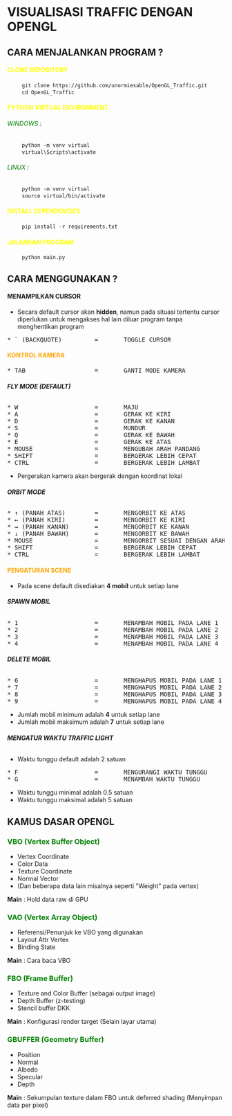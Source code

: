 # VISUALISASI TRAFFIC DENGAN OPENGL

## CARA MENJALANKAN PROGRAM ?

#### <span style="color: yellow;">CLONE REPOSITORY</span>
<pre>
    <code>git clone https://github.com/unormiesable/OpenGL_Traffic.git</code>
    <code>cd OpenGL_Traffic</code>
</pre>

#### <span style="color: yellow;">PYTHON VIRTUAL ENVIRONMENT</span>
###### <span style="color: green;">WINDOWS</span> :

<pre>
    <code>python -m venv virtual</code>
    <code>virtual\Scripts\activate</code>
</pre>

###### <span style="color: green;">LINUX</span> :
<pre>
    <code>python -m venv virtual</code>
    <code>source virtual/bin/activate</code>
</pre>

#### <span style="color: yellow;">INSTALL DEPENDENCIES</span>
<pre>
    <code>pip install -r requirements.txt</code>
</pre>

#### <span style="color: yellow;">JALANKAN PROGRAM</span>
<pre>
    <code>python main.py</code>
</pre>

## CARA MENGGUNAKAN ?

#### **MENAMPILKAN CURSOR**
* Secara default cursor akan **hidden**, namun pada situasi tertentu cursor diperlukan untuk mengakses hal lain diluar program tanpa menghentikan program
<pre>
* ` (BACKQUOTE)         =       TOGGLE CURSOR
</pre>

#### <span style="color: orange;">KONTROL KAMERA</span>

<pre>
* TAB                   =       GANTI MODE KAMERA
</pre>

###### **FLY MODE (DEFAULT)**
<pre>
* W                     =       MAJU
* A                     =       GERAK KE KIRI
* D                     =       GERAK KE KANAN
* S                     =       MUNDUR
* Q                     =       GERAK KE BAWAH
* E                     =       GERAK KE ATAS
* MOUSE                 =       MENGUBAH ARAH PANDANG
* SHIFT                 =       BERGERAK LEBIH CEPAT
* CTRL                  =       BERGERAK LEBIH LAMBAT
</pre>

* Pergerakan kamera akan bergerak dengan koordinat lokal

###### **ORBIT MODE**
<pre>
* ↑ (PANAH ATAS)        =       MENGORBIT KE ATAS
* ← (PANAH KIRI)        =       MENGORBIT KE KIRI
* → (PANAH KANAN)       =       MENGORBIT KE KANAN
* ↓ (PANAH BAWAH)       =       MENGORBIT KE BAWAH
* MOUSE                 =       MENGORBIT SESUAI DENGAN ARAH MOUSE
* SHIFT                 =       BERGERAK LEBIH CEPAT
* CTRL                  =       BERGERAK LEBIH LAMBAT
</pre>

#### <span style="color: orange;">PENGATURAN SCENE</span>
* Pada scene default disediakan **4 mobil** untuk setiap lane

###### **SPAWN MOBIL**
<pre>
* 1                     =       MENAMBAH MOBIL PADA LANE 1
* 2                     =       MENAMBAH MOBIL PADA LANE 2
* 3                     =       MENAMBAH MOBIL PADA LANE 3
* 4                     =       MENAMBAH MOBIL PADA LANE 4
</pre>

###### **DELETE MOBIL**
<pre>
* 6                     =       MENGHAPUS MOBIL PADA LANE 1
* 7                     =       MENGHAPUS MOBIL PADA LANE 2
* 8                     =       MENGHAPUS MOBIL PADA LANE 3
* 9                     =       MENGHAPUS MOBIL PADA LANE 4
</pre>
* Jumlah mobil minimum adalah **4** untuk setiap lane
* Jumlah mobil maksimum adalah **7** untuk setiap lane

###### **MENGATUR WAKTU TRAFFIC LIGHT**
* Waktu tunggu default adalah 2 satuan
<pre>
* F                     =       MENGURANGI WAKTU TUNGGU
* G                     =       MENAMBAH WAKTU TUNGGU
</pre>
* Waktu tunggu minimal adalah 0.5 satuan
* Waktu tunggu maksimal adalah 5 satuan

## **KAMUS DASAR OPENGL**

### <span style="color: green;">VBO (Vertex Buffer Object)</span>
* Vertex Coordinate
* Color Data
* Texture Coordinate
* Normal Vector
* (Dan beberapa data lain misalnya seperti "Weight" pada vertex)

**Main** : Hold data raw di GPU

### <span style="color: green;">VAO (Vertex Array Object)</span>
* Referensi/Penunjuk ke VBO yang digunakan
* Layout Attr Vertex
* Binding State

**Main** : Cara baca VBO

### <span style="color: green;">FBO (Frame Buffer)</span>
* Texture and Color Buffer (sebagai output image)
* Depth Buffer (z-testing)
* Stencil buffer DKK

**Main** : Konfigurasi render target (Selain layar utama)

### <span style="color: green;">GBUFFER (Geometry Buffer)</span>
* Position
* Normal
* Albedo
* Specular
* Depth

**Main** : Sekumpulan texture dalam FBO untuk deferred shading (Menyimpan data per pixel)
